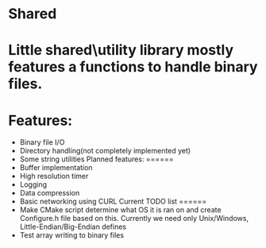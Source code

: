 Shared
======
Little shared\utility library mostly features a functions to handle binary files.
======
Features:
======
* Binary file I/O
* Directory handling(not completely implemented yet)
* Some string utilities
Planned features:
======
* Buffer implementation
* High resolution timer
* Logging
* Data compression
* Basic networking using CURL
Current TODO list
======
* Make CMake script determine what OS it is ran on and create Configure.h file based on this. 
Currently we need only Unix/Windows, Little-Endian/Big-Endian defines
* Test array writing to binary files
